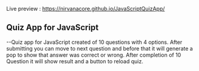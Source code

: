 Live preview : https://nirvanacore.github.io/JavaScriptQuizApp/

## Quiz App for JavaScript
--Quiz app for JavaScript created of 10 questions with 4 options. After submitting you can move to next question and before that it will generate a pop to show that answer was correct or wrong. After completion of 10 Question it will show result and a button to reload quiz.
